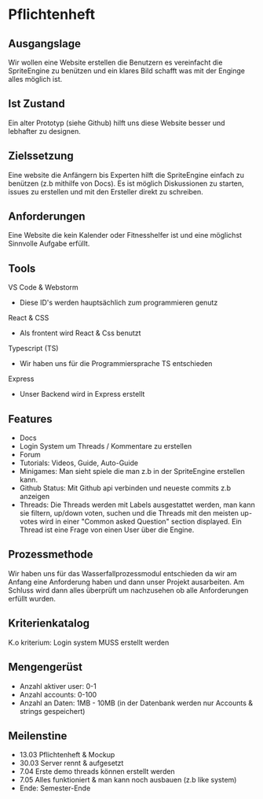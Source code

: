# Pflichtenheft 

## Ausgangslage
Wir wollen eine Website erstellen die Benutzern es vereinfacht die SpriteEngine zu benützen und ein klares Bild schafft was mit der Enginge alles möglich ist.

## Ist Zustand
Ein alter Prototyp (siehe Github) hilft uns diese Website besser und lebhafter zu designen. 

## Zielssetzung
Eine website die Anfängern bis Experten hilft die SpriteEngine einfach zu benützen (z.b mithilfe von Docs). Es ist möglich Diskussionen zu starten, issues zu erstellen und mit den Ersteller direkt zu schreiben.

## Anforderungen
Eine Website die kein Kalender oder Fitnesshelfer ist und eine möglichst Sinnvolle Aufgabe erfüllt.

## Tools 
VS Code & Webstorm
- Diese ID's werden hauptsächlich zum programmieren genutz

React & CSS
- Als frontent wird React & Css benutzt

Typescript (TS)
- Wir haben uns für die Programmiersprache TS entschieden

Express
- Unser Backend wird in Express erstellt

## Features
- Docs
- Login System um Threads / Kommentare zu erstellen
- Forum
- Tutorials: Videos, Guide, Auto-Guide
- Minigames: Man sieht spiele die man z.b in der SpriteEngine erstellen kann. 
- Github Status: Mit Github api verbinden und neueste commits z.b anzeigen
- Threads: Die Threads werden mit Labels ausgestattet werden, man kann sie filtern, up/down voten, suchen und die Threads mit den meisten up-votes wird in einer "Common asked Question" section displayed. Ein Thread ist eine Frage von einen User über die Engine.

## Prozessmethode
Wir haben uns für das Wasserfallprozessmodul entschieden da wir am Anfang eine Anforderung haben und dann unser Projekt ausarbeiten. Am Schluss wird dann alles überprüft um nachzusehen ob alle Anforderungen erfüllt wurden.

## Kriterienkatalog
K.o kriterium: Login system MUSS erstellt werden 

## Mengengerüst
- Anzahl aktiver user: 0-1
- Anzahl accounts: 0-100
- Anzahl an Daten: 1MB - 10MB (in der Datenbank werden nur Accounts & strings gespeichert)

## Meilenstine
- 13.03 Pflichtenheft & Mockup
- 30.03 Server rennt & aufgesetzt 
- 7.04 Erste demo threads können erstellt werden
- 7.05 Alles funktioniert & man kann noch ausbauen (z.b like system)
- Ende: Semester-Ende